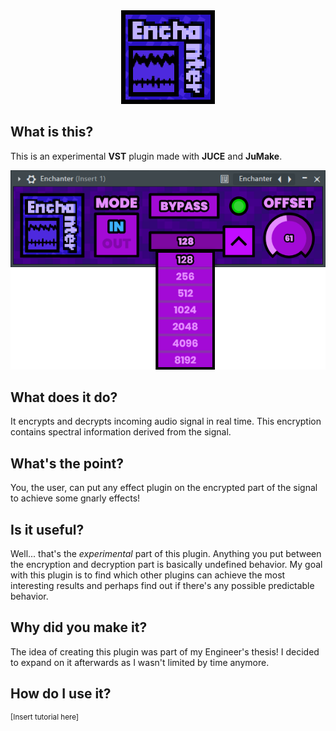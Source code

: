 <div align="center">
<img src="https://raw.githubusercontent.com/SzefRon/Enchanter/refs/heads/master/img/logo.png" width="150" height="150"/>
</div>

## What is this?

This is an experimental **VST** plugin made with **JUCE** and **JuMake**.

![alt_text](https://raw.githubusercontent.com/SzefRon/Enchanter/refs/heads/master/img/interface.png)

## What does it do?

It encrypts and decrypts incoming audio signal in real time. This encryption contains spectral information derived from the signal.

## What's the point?

You, the user, can put any effect plugin on the encrypted part of the signal to achieve some gnarly effects!

## Is it useful?

Well... that's the *experimental* part of this plugin. Anything you put between the encryption and decryption part is basically undefined behavior. My goal with this plugin is to find which other plugins can achieve the most interesting results and perhaps find out if there's any possible predictable behavior.

## Why did you make it?

The idea of creating this plugin was part of my Engineer's thesis! I decided to expand on it afterwards as I wasn't limited by time anymore.

## How do I use it?

<sup>[Insert tutorial here]</sup>